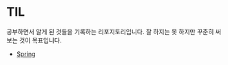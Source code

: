# TIL

공부하면서 알게 된 것들을 기록하는 리포지토리입니다. 잘 하지는 못 하지만 꾸준히 써 보는 것이 목표입니다. 

- [Spring](https://github.com/hyunzxn/TIL/tree/main/spring)
